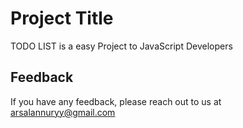 # Project Title

TODO LIST  is a easy Project to JavaScript Developers




## Feedback

If you have any feedback, please reach out to us at arsalannuryy@gmail.com

